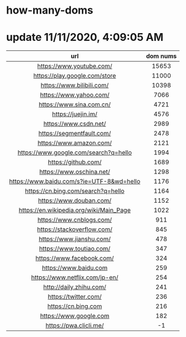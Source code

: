 # how-many-doms

# update 11/11/2020, 4:09:05 AM

url | dom nums
:-: | :-:
https://www.youtube.com/ | 15653
https://play.google.com/store | 11000
https://www.bilibili.com/ | 10398
https://www.yahoo.com/ | 7066
https://www.sina.com.cn/ | 4721
https://juejin.im/ | 4576
https://www.csdn.net/ | 2989
https://segmentfault.com/ | 2478
https://www.amazon.com/ | 2121
https://www.google.com/search?q=hello | 1994
https://github.com/ | 1689
https://www.oschina.net/ | 1298
https://www.baidu.com/s?ie=UTF-8&wd=hello | 1176
https://cn.bing.com/search?q=hello | 1164
https://www.douban.com/ | 1152
https://en.wikipedia.org/wiki/Main_Page | 1022
https://www.cnblogs.com/ | 911
https://stackoverflow.com/ | 845
https://www.jianshu.com/ | 478
https://www.toutiao.com/ | 347
https://www.facebook.com/ | 324
https://www.baidu.com | 259
https://www.netflix.com/jp-en/ | 254
http://daily.zhihu.com/ | 241
https://twitter.com/ | 236
https://cn.bing.com | 216
https://www.google.com | 182
https://pwa.clicli.me/ | -1
